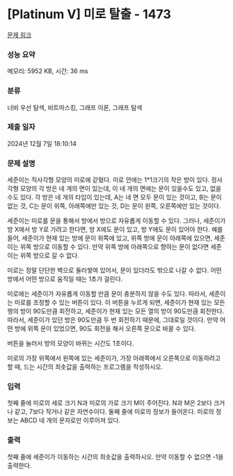 # [Platinum V] 미로 탈출 - 1473 

[문제 링크](https://www.acmicpc.net/problem/1473) 

### 성능 요약

메모리: 5952 KB, 시간: 36 ms

### 분류

너비 우선 탐색, 비트마스킹, 그래프 이론, 그래프 탐색

### 제출 일자

2024년 12월 7일 18:10:14

### 문제 설명

<p>세준이는 직사각형 모양의 미로에 갇혔다. 미로 안에는 1*1크기의 작은 방이 있다. 정사각형 모양의 각 방은 네 개의 면이 있는데, 이 네 개의 면에는 문이 있을수도 있고, 없을수도 있다. 각 방은 네 개의 타입이 있는데, A는 네 면 모두 문이 있는 것이고, B는 문이 없는 것, C는 문이 위쪽, 아래쪽에만 있는 것, D는 문이 왼쪽, 오른쪽에만 있는 것이다.</p>

<p>세준이는 미로를 문을 통해서 방에서 방으로 자유롭게 이동할 수 있다. 그러나, 세준이가 방 X에서 방 Y로 가려고 한다면, 방 X에도 문이 있고, 방 Y에도 문이 있어야 한다. 예를 들어, 세준이가 현재 있는 방에 문이 위쪽에 있고, 위쪽 방에 문이 아래쪽에 있으면, 세준이는 위쪽 방으로 이동할 수 있다. 만약 위쪽 방에 아래쪽으로 향하는 문이 없다면 세준이는 위쪽 방으로 갈 수 없다.</p>

<p>미로는 정말 단단한 벽으로 둘러쌓여 있어서, 문이 있더라도 밖으로 나갈 수 없다. 어떤 방에서 어떤 방으로 움직일 때는 1초가 걸린다.</p>

<p>미로에는 세준이가 자유롭게 이동할 만큼 문이 충분하지 않을 수도 있다. 따라서, 세준이는 미로를 조정할 수 있는 버튼이 있다. 이 버튼을 누르게 되면, 세준이가 현재 있는 모든 행의 방이 90도만큼 회전하고, 세준이가 현재 있는 모든 열의 방이 90도만큼 회전한다. 따라서, 세준이가 있던 방은 90도만큼 두 번 회전하기 때문에, 그대로일 것이다. 만약 어떤 방에 위쪽 문이 있었으면, 90도 회전을 해서 오른쪽 문으로 바꿀 수 있다.</p>

<p>버튼을 눌러서 방의 모양이 바뀌는 시간도 1초이다.</p>

<p>미로의 가장 위쪽에서 왼쪽에 있는 세준이가, 가장 아래쪽에서 오른쪽으로 이동하려고 할 때, 드는 시간의 최솟값을 출력하는 프로그램을 작성하시오.</p>

### 입력 

 <p>첫째 줄에 미로의 세로 크기 N과 미로의 가로 크기 M이 주어진다. N과 M은 2보다 크거나 같고, 7보다 작거나 같은 자연수이다. 둘째 줄에 미로의 정보가 들어온다. 미로의 정보는 ABCD 네 개의 문자로만 이루어져 있다.</p>

### 출력 

 <p>첫째 줄에 세준이가 이동하는 시간의 최솟값을 출력하시오. 만약 이동할 수 없으면 -1을 출력한다.</p>

